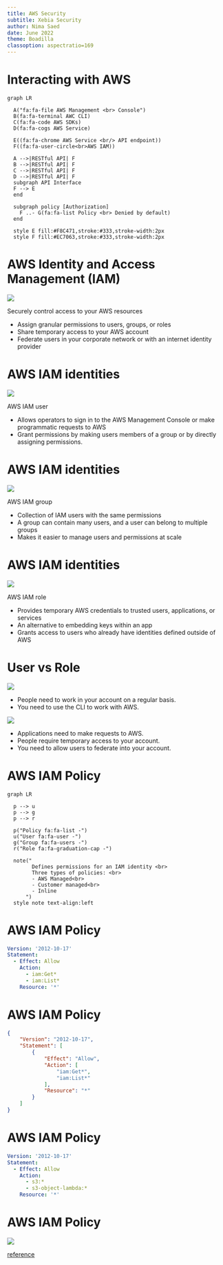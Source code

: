 ```yaml
---
title: AWS Security
subtitle: Xebia Security
author: Nima Saed
date: June 2022
theme: Boadilla
classoption: aspectratio=169
---
```


# Interacting with AWS

```mermaid
graph LR

  A("fa:fa-file AWS Management <br> Console")
  B(fa:fa-terminal AWC CLI)
  C(fa:fa-code AWS SDKs)
  D(fa:fa-cogs AWS Service)

  E((fa:fa-chrome AWS Service <br/> API endpoint))
  F((fa:fa-user-circle<br>AWS IAM))

  A -->|RESTful API| F
  B -->|RESTful API| F
  C -->|RESTful API| F
  D -->|RESTful API| F
  subgraph API Interface
  F --> E
  end

  subgraph policy [Authorization]
    F ..- G(fa:fa-list Policy <br> Denied by default)
  end

  style E fill:#F8C471,stroke:#333,stroke-width:2px
  style F fill:#EC7063,stroke:#333,stroke-width:2px
```

<!-- Presenter Note

AWS has strategically placed a limited number of access points to the cloud. This allows for more comprehensive monitoring of inbound and outbound communications and network traffic. These user access points are called API endpoints. The AWS Management Console is a web interface that you can use from standard browsers and provides functionality with the majority of the features.

The AWS Command Line Interface (AWS CLI) is a tool that promotes automation by offering commands for a broad set of AWS products.

AWS Software Development Kits (SDKs) abstract APIs into easily consumable functions that are specific to a programming language or platform. AWS also supports a variety of open-source and third-party tools that generate RESTful HTTP(S) API requests.

Other AWS services may also create API calls to a specific AWS service API endpoint.

Everything you do on AWS, whether you’re using the console, the AWS CLI, or one of the AWS SDKs, requires API calls. What you’re basically doing is sending an API request to an AWS service API endpoint. Even when an AWS service talks to another service, it’s through API calls. Let’s say you’re using the console to create an Amazon Simple Storage Service (Amazon S3) bucket. The createbucket API request is made to that service’s API endpoint. But before the request gets there, it’s authenticated and authorized by AWS IAM. Every inbound call to AWS is verified for the authentication of the caller’s credentials and the authorization of the requested action. It’s your responsibility to protect your data and resources in the cloud. However, AWS makes this task much more manageable by offering services like AWS IAM to help you along the way.

All of the API endpoints support HTTPS, using TLS encryption during the transmission to protect your request or the response from being viewed in transit. HTTP is also permitted for some services, but it is strongly advised to use HTTPS only. No matter the means used to access AWS, each API request is verified and recorded as it crosses the API interface, as displayed on the slide.

-->


# AWS Identity and Access Management (IAM)

![](../resources/images/AWS_IAM.svg)

Securely control access to your AWS resources

- Assign granular permissions to users, groups, or roles
- Share temporary access to your AWS account
- Federate users in your corporate network or with an internet identity provider

<!--

AWS IAM is a web service that helps you securely control access to AWS resources for your users. Use IAM to control who can use your AWS resources (authentication), what resources they can use, and in what ways (authorization). IAM allows you to grant granular permission to entities such as a user, group, or role. This enables them to administer and use resources in your AWS account without having to share your password or access key.

You can grant different permissions to different people for different resources. For example, you might allow some users complete access to Amazon Elastic Compute Cloud (Amazon EC2), Amazon S3, and other AWS services. For other users, you can allow read-only access to just some S3 buckets, permission to administer just some EC2 instances, or access to your billing information but nothing else. With IAM, you can also allow users who already have passwords elsewhere. For example, users with passwords in your corporate network or with an internet identity provider can get access to your AWS account.

 -->

# AWS IAM identities

 ![](../resources/images/aws_user.svg)

 AWS IAM user

- Allows operators to sign in to the AWS Management Console or make programmatic requests to AWS
- Grant permissions by making users members of a group or by directly assigning permissions.

<!--

An IAM user is an entity that you create in AWS. The IAM user represents a person who interacts with AWS. A primary use for IAM users is to give people the ability to sign in to the AWS Management Console for interactive tasks and to make programmatic requests to AWS services using the API or CLI.

A user in AWS consists of a name, a password to sign into the AWS Management Console, and up to two access keys, which can be used with the API or CLI. When you create an IAM user, you grant it permissions by making it a member of a group that has appropriate permissions policies attached (recommended) or by directly assigning permissions to the user. You can also clone the permissions of an existing IAM user. This automatically makes the new user a member of the same groups and attaches all the same policies.

-->

# AWS IAM identities

 ![](../resources/images/aws_group.svg)

 AWS IAM group

- Collection of IAM users with the same permissions
- A group can contain many users, and a user can belong to multiple groups
- Makes it easier to manage users and permissions at scale

<!-- Presenter Note

An IAM group is a collection of IAM users. Use groups to specify permissions for a collection of users, which can make those permissions easier to manage for those users. For example, you could have a group called Admins and give that group the types of permissions that administrators typically need. Any user in that group automatically has the permissions that are assigned to the group. If a new user joins your organization and should have administrator privileges, you can assign the appropriate permissions by adding the user to that group. Similarly, if a person changes jobs in your organization, instead of editing that user's permissions, you can remove them from the old groups and add them to the appropriate new groups.

Following are some important characteristics of groups:
- A group can contain many users, and a user can belong to multiple groups.
- Groups can't be nested; they can contain only users, not other groups.
- There's no default group that automatically includes all users in the AWS account. If you want to have a group like that, you must create it and assign each new user to it.
- There's a limit to the number of groups you can have and a limit to how many groups a user can be in.

-->

# AWS IAM identities

![](../resources/images/aws_role.svg)

AWS IAM role

- Provides temporary AWS credentials to trusted users, applications, or services
- An alternative to embedding keys within an app
- Grants access to users who already have identities defined outside of AWS


<!--

An IAM role does not have any credentials (password or access keys) associated with it, like an IAM user does. Instead of being uniquely associated with one person, a role is intended to be assumable by anyone who needs it. You can use roles to delegate access to users, applications, or services that don't normally have access to your AWS resources. For example, you might want to grant users in your AWS account access to resources they don't usually have or grant users in one AWS account access to resources in another account. Or you might want to allow a mobile app to use AWS resources, but you don’t want to embed AWS keys within the app (where they can be difficult to rotate and where users can potentially extract them).

Sometimes you want to give AWS access to users who already have identities defined outside of AWS, such as in your corporate directory. Or you might want to grant access to your account to third parties so that they can perform an audit on your resources. A benefit of temporary credentials is that they expire automatically after a set period of time. You have control over the duration that the credentials are valid.

Roles can be used by the following:
- An IAM user in the same AWS account as the role
- An IAM user in a different AWS account than the role
- A web service offered by AWS such as Amazon EC2
- An external user authenticated by an external identity provider (IdP) service that is compatible with SAML 2.0 or OpenID Connect, or a custom-built identity broker

-->


# User vs Role

 ![](../resources/images/aws_user_small.svg)

- People need to work in your account on a regular basis.
- You need to use the CLI to work with AWS.

![](../resources/images/aws_role_small.svg)

- Applications need to make requests to AWS.
- People require temporary access to your account.
- You need to allow users to federate into your account.

<!--

Because an IAM user is just an identity with specific permissions in your account, you might not need to create an IAM user for every occasion on which you need credentials.

In many cases, you can take advantage of IAM roles and their temporary security credentials instead of using the long-term credentials associated with an IAM user. You may want to create an IAM user if other people in your group need to work in your AWS account on a daily basis. Create IAM users for the individuals who need access to your AWS resources, assign appropriate permissions to each user, and give each user his or her own credentials. AWS strongly recommends that you never share credentials among multiple users. Also, if you want to use the CLI to work with AWS, you require credentials that are only attainable via IAM users. Create an IAM user and give that user permissions to run the CLI commands you need. Then, configure the CLI on your computer to use the access key credentials associated with that IAM user.

An IAM role would be better suited for situations where you're creating an application that runs on an Amazon EC2 instance and makes requests to AWS. You should not create an IAM user and pass the user's credentials to the application or embed the credentials in the application. Instead, create an IAM role, which you attach to the EC2 instance to give temporary security credentials to applications running on the instance.

When an application uses these credentials in AWS, it can perform all of the operations that are allowed by the permissions assigned to the role. Another opportunity to use IAM roles is when you're creating an app that runs on a mobile phone and that makes requests to AWS. You should not create an IAM user and distribute the user's access key with the app. Instead, use an IdP like Login with Amazon, Amazon Cognito, Facebook, or Google to authenticate users and map the users to an IAM role.

Another use for IAM roles is to provide temporary access to your account for a specific task that is not on a regular basis. For example, every year you may have an auditor looking at certain aspects of your account. In this case, you want to create a role for this person with only the permissions required for the person to do their job. Also, if you have users in your company who are authenticated in your corporate network and want to be able to use AWS without having to sign in again, IAM roles allow you to federate these users into AWS.

-->

# AWS IAM Policy

```mermaid
graph LR

  p --> u
  p --> g
  p --> r

  p("Policy fa:fa-list -")
  u("User fa:fa-user -")
  g("Group fa:fa-users -")
  r("Role fa:fa-graduation-cap -")

  note("
        Defines permissions for an IAM identity <br>
        Three types of policies: <br>
        - AWS Managed<br>
        - Customer managed<br>
        - Inline
      ")
  style note text-align:left
```

<!--
You manage access in AWS by creating policies and attaching them to IAM identities or AWS resources. An identity-based policy is an object in AWS that, when associated with an IAM identity, defines their permissions. AWS evaluates these policies when a principal entity (user or role) makes a request. Permissions in the policies determine whether the request is allowed or denied. Most policies are stored in AWS as JSON documents.

For example, if a policy allows the GetUser action, then a user with that policy can get user information from the AWS Management Console, the AWS CLI, or the AWS API. When you create an IAM user, you can choose to allow console or programmatic access. If console access is allowed, the IAM user can sign in to the console with a user name and password. Or if programmatic access is allowed, the user can use access keys to work with the CLI or API.

Identity-based policies come in two flavors: managed and inline. Managed policies are standalone policies that you can attach to multiple users, groups, and roles in your AWS account. You can use two types of managed policies. AWS managed policies are created and managed by AWS. If you are new to using policies, AWS recommends that you start by using AWS managed policies.



Customer managed policies are policies that you create and manage in your AWS account. Customer managed policies provide more precise control over your policies than AWS managed policies. You can create and edit an IAM policy in the visual editor or by creating the JSON policy document directly. Inline policies are embedded directly into a single user, group, or role. In most cases, AWS doesn’t recommend using inline policies. Inline policies are useful if you want to maintain a strict one-to-one relationship between a policy and the principal entity that it's applied to. For example, if you want to be sure that the permissions in a policy are not inadvertently assigned to a principal entity other than the one they're intended for.
-->

# AWS IAM Policy

```yaml
Version: '2012-10-17'
Statement:
  - Effect: Allow
    Action:
      - iam:Get*
      - iam:List*
    Resource: '*'
```

# AWS IAM Policy

```json
{
    "Version": "2012-10-17",
    "Statement": [
        {
            "Effect": "Allow",
            "Action": [
                "iam:Get*",
                "iam:List*"
            ],
            "Resource": "*"
        }
    ]
}
```

# AWS IAM Policy

```yaml
Version: '2012-10-17'
Statement:
  - Effect: Allow
    Action:
      - s3:*
      - s3-object-lambda:*
    Resource: '*'
```

# AWS IAM Policy

![](../resources/images/PolicyEvaluationHorizontal.png)

[reference](https://docs.aws.amazon.com/IAM/latest/UserGuide/reference_policies_evaluation-logic.html)
